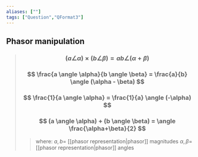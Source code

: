 ```yaml
---
aliases: [""]
tags: ["Question","QFormat3"]
---
```


#### 
## Phasor manipulation

> ### $$ (a \angle \alpha) \times (b \angle \beta) = ab \angle (\alpha + \beta) $$
> ### $$ \frac{a \angle \alpha}{b \angle \beta} = \frac{a}{b} \angle (\alpha - \beta) $$ 
> ### $$ \frac{1}{a \angle \alpha} = \frac{1}{a} \angle (-\alpha) $$ 
> ### $$ (a \angle \alpha) + (b \angle \beta) =  \angle \frac{\alpha+\beta}{2} $$
>> where:
>> $a,b=$ [[phasor representation|phasor]] magnitudes
>> $\alpha,\beta=$ [[phasor representation|phasor]] angles
